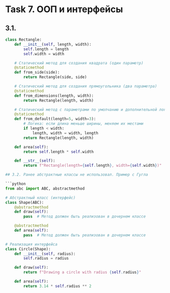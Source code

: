 # Task 7. ООП и интерфейсы

## 3.1. 

```python
class Rectangle:
    def __init__(self, length, width):
        self.length = length
        self.width = width

    # Статический метод для создания квадрата (один параметр)
    @staticmethod
    def from_side(side):
        return Rectangle(side, side)

    # Статический метод для создания прямоугольника (два параметра)
    @staticmethod
    def from_dimensions(length, width):
        return Rectangle(length, width)

    # Статический метод с параметрами по умолчанию и дополнительной логикой
    @staticmethod
    def from_default(length=5, width=3):
        # Логика: если длина меньше ширины, меняем их местами
        if length < width:
            length, width = width, length
        return Rectangle(length, width)

    def area(self):
        return self.length * self.width

    def __str__(self):
        return f"Rectangle(length={self.length}, width={self.width})"

## 3.2. Ранее абстрактные классы не использовал. Пример с Гугла

```python
from abc import ABC, abstractmethod

# Абстрактный класс (интерфейс)
class Shape(ABC):
    @abstractmethod
    def draw(self):
        pass  # Метод должен быть реализован в дочернем классе

    @abstractmethod
    def area(self):
        pass  # Метод должен быть реализован в дочернем классе

# Реализация интерфейса
class Circle(Shape):
    def __init__(self, radius):
        self.radius = radius

    def draw(self):
        return f"Drawing a circle with radius {self.radius}"

    def area(self):
        return 3.14 * self.radius ** 2




